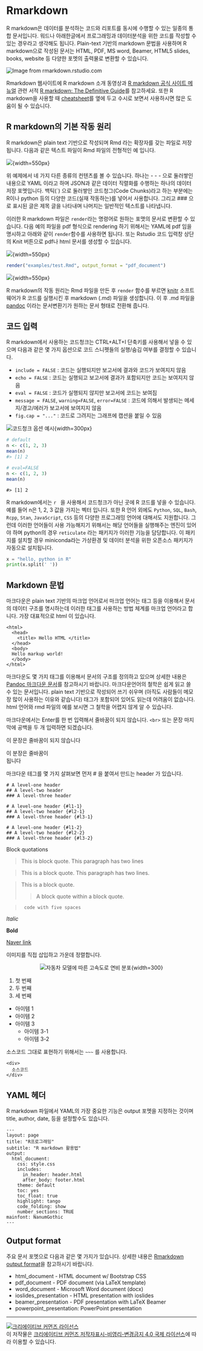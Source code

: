 
# Rmarkdown

R markdown은 데이터를 분석하는 코드와 리포트를 동시에 수행할 수 있는 일종의 통합 문서입니다. 워드나 아래한글에서 프로그래밍과 데이터분석을 위한 코드를 작성할 수 있는 경우라고 생각해도 됩니다. Plain-text 기반의 markdown 문법을 사용하며 R markdown으로 작성된 문서는 HTML, PDF, MS word, Beamer, HTML5 slides, books, website 등 다양한 포멧의 출력물로 변환할 수 있습니다. 

![Image from rmarkdown.rstudio.com](images/rmarkdown/rmarkdown-01.PNG)

Rmarkdown 웹사이트에 R markdown 소개 동영상과 [R markdown 공식 사이트 메뉴얼](https://rmarkdown.rstudio.com/lesson-1.html) 관련 서적 [R markdown: The Definitive Guide](https://bookdown.org/yihui/rmarkdown/)를 참고하세요. 또한 R markdown을 사용할 때 [cheatsheet](https://github.com/rstudio/cheatsheets/raw/master/rmarkdown-2.0.pdf)를 옆에 두고 수시로 보면서 사용하시면 많은 도움이 될 수 있습니다.  

## R markdown의 기본 작동 원리

R markdown은 plain text 기반으로 작성되며 Rmd 라는 확장자를 갖는 파일로 저장됩니다. 다음과 같은 텍스트 파일이 Rmd 파일의 전형적인 예 입니다. 

![](images/rmarkdown/how-1-file.png){width=550px} 

위 예제에서 네 가지 다른 종류의 컨텐츠를 볼 수 있습니다. 하나는 - - - 으로 둘러쌓인 내용으로 YAML 이라고 하며 JSON과 같은 데이터 직렬화를 수행하는 하나의 데이터 저장 포멧입니다. 백틱(\`)  으로 둘러쌓인 코드청그(Code Chunks)라고 하는 부분에는 R이나 python 등의 다양한 코드(실재 작동하는)를 넣어서 사용합니다. 그리고 ### 으로 표시된 글은 제목 글을 나타내며 나머지는 일반적인 텍스트를 나타냅니다. 

이러한 R markdown 파일은 `render`라는 명령어로 원하는 포맷의 문서로 변환할 수 있습니다. 다음 예의 파일을 pdf 형식으로 rendering 하기 위해서는 YAML에 pdf 임을 명시하고 아래와 같이 `render`함수를 사용하면 됩니다. 또는 Rstudio 코드 입력창 상단의 Knit 버튼으로 pdf나 html 문서를 생성할 수 있습니다. 

![](images/rmarkdown/example2.PNG){width=550px} 



```r
render("examples/test.Rmd", output_format = "pdf_document")
```

![](images/rmarkdown/ex_pdf.PNG){width=550px} 


R markdown의 작동 원리는 Rmd 파일을 만든 후 `render` 함수를 부르면  [knitr](https://yihui.org/knitr/) 소프트웨어가 R 코드를 실행시킨 후 markdown (.md) 파일을 생성합니다. 이 후 .md 파일을 [pandoc](https://pandoc.org/) 이라는 문서변환기가 원하는 문서 형태로 전환해 줍니다.  

## 코드 입력 

R markdown에서 사용하는 코드청크는 CTRL+ALT+I 단축키를 사용해서 넣을 수 있으며 다음과 같은 몇 가지 옵션으로 코드 스니펫들의 실행/숨김 여부를 결정할 수 있습니다. 

- `include = FALSE` : 코드는 실행되지만 보고서에 결과와 코드가 보여지지 않음
- `echo = FALSE` : 코드는 실행되고 보고서에 결과가 포함되지만 코드는 보여지지 않음
- `eval = FALSE` : 코드가 실행되지 않지만 보고서에 코드는 보여짐
- `message = FALSE`, `warning=FALSE`, `error=FALSE` : 코드에 의해서 발생되는 메세지/경고/에러가 보고서에 보여지지 않음
- `fig.cap = "..."` : 코드로 그려지는 그래프에 캡션을 붙일 수 있음


![코드청크 옵션 예시](images/rmarkdown/codechunk1.PNG){width=300px} 


```r
# default
n <- c(1, 2, 3)
mean(n)
#> [1] 2
```


```r
# eval=FALSE
n <- c(1, 2, 3)
mean(n)
```


```
#> [1] 2
```


R markdown에서는 `r ` 을 사용해서 코드청크가 아닌 곳에 R 코드를 넣을 수 있습니다. 예를 들어 n은 1, 2, 3 값을 가지는 벡터 입니다. 또한 R 언어 외에도 `Python`, `SQL`, `Bash`, `Rcpp`, `Stan`, `JavaScript`, `CSS` 등의 다양한 프로그래밍 언어에 대해서도 지원합니다. 그런데 이러한 언어들이 사용 가능해지기 위해서는 해당 언어들을 실행해주는 엔진이 있어야 하며 python의 경우 `reticulate` 라는 패키지가 이러한 기능을 담당합니다. 이 패키지를 설치할 경우 miniconda라는 가상환경 및 데이터 분석을 위한 오픈소스 패키지가 자동으로 설치됩니다. 



```python
x = "hello, python in R"
print(x.split(' '))
```




## Markdown 문법

마크다운은 plain text 기반의 마크업 언어로서 마크업 언어는 태그 등을 이용해서 문서의 데이터 구조를 명시하는데 이러한 태그를 사용하는 방법 체계를 마크업 언어라고 합니다. 가장 대표적으로 html 이 있습니다. 

```
<html>
  <head>
    <title> Hello HTML </title>
  </head>
  <body>
  Hello markup world!
  </body>
</html>

```

마크다운도 몇 가지 태그를 이용해서 문서의 구조를 정의하고 있으며 상세한 내용은 [Pandoc 마크다운 문서](https://rmarkdown.rstudio.com/authoring_pandoc_markdown.html)를 참고하시기 바랍니다. 마크다운언어의 철학은 쉽게 읽고 쓸 수 있는 문서입니다. plain text 기반으로 작성되어 쓰기 쉬우며 (아직도 사람들이 메모장 많이 사용하는 이유와 같습니다) 태그가 포함되어 있어도 읽는데 어려움이 없습니다. html 언어와 rmd 파일의 예를 보시면 그 철학을 어렵지 않게 알 수 있습니다. 

마크다운에서는 Enter를 한 번 입력해서 줄바꿈이 되지 않습니다. `<br>` 또는 문장 마지막에 공백을 두 개 입력하면 되겠습니다. 

이 문장은 줄바꿈이 
되지 않습니다

이 분장은 줄바꿈이  
됩니다



마크다운 테그를 몇 가지 살펴보면 먼저 # 을 붙여서 만드는 header 가 있습니다. 

~~~
# A level-one header
## A level-two header
### A level-three header
~~~

~~~
# A level-one header {#l1-1}
## A level-two header {#l2-1}
### A level-three header {#l3-1}

# A level-one header {#l1-2}
## A level-two header {#l2-2}
### A level-three header {#l3-2}
~~~


Block quotations

> This is block quote. This
> paragraph has two lines


> This is a block quote. This
paragraph has two lines.


> This is a block quote.
>
> > A block quote within a block quote.


>      code with five spaces


*Italic*


**Bold**


[Naver link](https://www.naver.com/)

이미지를 직접 삽입하고 가운데 정렬합니다.

<center>

![자동차 모델에 따른 고속도로 연비 분포](images/rmarkdown/000002.png){width=300}

</center>


1. 첫 번째
2. 두 번째
3. 세 번째


- 아이템 1
- 아이템 2
- 아이템 3
  - 아이템 3-1
  - 아이템 3-2
  
소스코드 그대로 표현하기 위해서는 `~~~` 를 사용합니다. 

~~~
<div>
  소스코드 
</div>
~~~

## YAML 헤더 

R markdown 파일에서 YAML의 가장 중요한 기능은 output 포멧을 지정하는 것이며  title, author, date, 등을 설정할수도 있습니다. 

~~~
---
layout: page
title: "R프로그래밍"
subtitle: "R markdown 활용법"
output:
  html_document:
    css: style.css
    includes:
      in_header: header.html
      after_body: footer.html
    theme: default
    toc: yes
    toc_float: true
    highlight: tango
    code_folding: show
    number_sections: TRUE
mainfont: NanumGothic
---
~~~

## Output format

주요 문서 포멧으로 다음과 같은 몇 가지가 있습니다. 상세한 내용은 [Rmarkdown output format](https://rmarkdown.rstudio.com/lesson-9.html)을 참고하시기 바랍니다. 

- html_document - HTML document w/ Bootstrap CSS
- pdf_document - PDF document (via LaTeX template)
- word_document - Microsoft Word document (docx)
- ioslides_presentation - HTML presentation with ioslides
- beamer_presentation - PDF presentation with LaTeX Beamer
- powerpoint_presentation: PowerPoint presentation



------


<a rel="license" href="http://creativecommons.org/licenses/by-nc-nd/4.0/"><img src="https://i.creativecommons.org/l/by-nc-nd/4.0/88x31.png" alt="크리에이티브 커먼즈 라이선스" style="border-width:0"/></a><br />이 저작물은 <a rel="license" href="http://creativecommons.org/licenses/by-nc-nd/4.0/">크리에이티브 커먼즈 저작자표시-비영리-변경금지 4.0 국제 라이선스</a>에 따라 이용할 수 있습니다.
